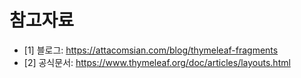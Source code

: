 # 참고자료
* [1] 블로그: https://attacomsian.com/blog/thymeleaf-fragments
* [2] 공식문서: https://www.thymeleaf.org/doc/articles/layouts.html